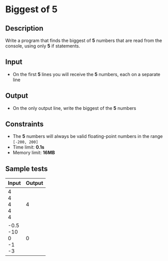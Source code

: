 # Biggest of 5

## Description
Write a program that finds the biggest of **5** numbers that are read from the console, using only **5** if statements.

## Input
- On the first **5** lines you will receive the **5** numbers, each on a separate line

## Output
- On the only output line, write the biggest of the **5** numbers

## Constraints
- The **5** numbers will always be valid floating-point numbers in the range `[-200, 200]`
- Time limit: **0.1s**
- Memory limit: **16MB**

## Sample tests

|                Input             |      Output     |
|----------------------------------|-----------------|
| 4<br/>4<br/>4<br/>4<br/>4        | 4               |
| -0.5<br/>-10<br/>0<br/>-1</br>-3 | 0               |

